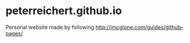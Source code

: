 # peterreichert.github.io
Personal website made by following http://jmcglone.com/guides/github-pages/
